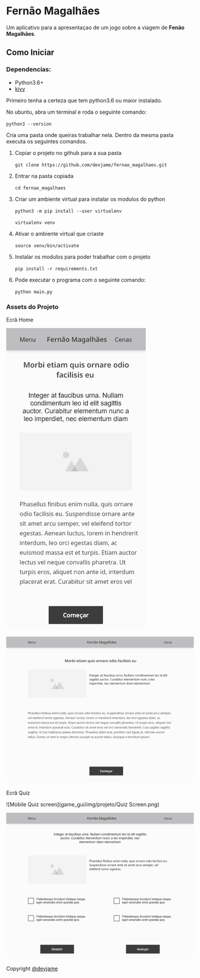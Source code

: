 # Fernão Magalhães 

Um aplicativo para a apresentaçao de um jogo sobre a viagem de **Fenão Magalhães**.

## Como Iniciar

### Dependencias:
   - Python3.6+
   - [kivy](https://kivy.org/#home) 
   
Primeiro tenha a certeza que tem python3.6 ou maior instalado. 

No ubuntu, abra um terminal e roda o seguinte comando:

`python3 --version`

Cria uma pasta onde queiras trabalhar nela. Dentro da mesma pasta executa os seguintes comandos.

 1. Copiar o projeto no github para a sua pasta
 
    `git clone https://github.com/devjame/fernao_magalhaes.git`

 2. Entrar na pasta copiada
 
    `cd fernao_magalhaes`
    
 3. Criar um ambiente virtual para instalar os modulos do python
 
    `python3 -m pip install --user virtualenv`
    
    `virtualenv venv`

 4. Ativar o ambiente virtual que criaste
 
    `source venv/bin/activate`

 5. Instalar os modulos para poder trabalhar com o projeto
 
    `pip install -r requirements.txt`
    
 6. Pode executar o programa com o seguinte comando:
 
    `python main.py`
    
 ### Assets do Projeto
 
 Ecrã Home
 
 ![Mobile home screen](game_gui/img/projeto/Home-Screen.png)
 
 ![Desktop home screen](game_gui/img/projeto/Desktop-Home-Screen.png)
 
 Ecrã Quiz
 
 ![Mobile Quiz screen](game_gui/img/projeto/Quiz Screen.png)
 
 ![Desktop Quiz screen](game_gui/img/projeto/Desktop-Quiz-Screen.png)
 
 
Copyright [@devjame](https://github.com/devjame)
